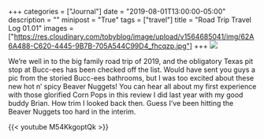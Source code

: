 +++
categories = ["Journal"]
date = "2019-08-01T13:00:00-05:00"
description = ""
minipost = "True"
tags = ["travel"]
title = "Road Trip Travel Log 01.01"
images = ["https://res.cloudinary.com/tobyblog/image/upload/v1564685041/img/62A6A488-C620-4445-9B7B-705A544C99D4_fhcqzp.jpg"]
+++
![](https://res.cloudinary.com/tobyblog/image/upload/v1564685041/img/62A6A488-C620-4445-9B7B-705A544C99D4_fhcqzp.jpg)

We’re well in to the big family road trip of 2019, and the obligatory Texas pit stop at Bucc-ees has been checked off the list. Would have sent you guys a pic from the storied Bucc-ees bathrooms, but I was too excited about these new hot n’ spicy Beaver Nuggets! You can hear all about my first experience with those glorified Corn Pops in this review I did last year with my good buddy Brian. How trim I looked back then. Guess I’ve been hitting the Beaver Nuggets too hard in the interim.

{{< youtube M54KkgoptQk >}}
